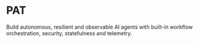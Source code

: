 # PAT
Build autonomous, resilient and observable AI agents with built-in workflow orchestration, security, statefulness and telemetry.

